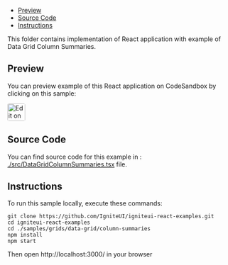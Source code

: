 <!-- NOTE: do not change this file because it will be auto re-generated from template file: -->
<!-- https://github.com/IgniteUI/igniteui-react-examples/tree/master/templates/sample/ReadMe.md -->

<!-- ## Table of Contents -->
- [Preview](#Preview)
- [Source Code](#Source-Code)
- [Instructions](#Instructions)

This folder contains implementation of React application with example of Data Grid Column Summaries.
<!-- in the Data Grid component -->
<!-- [Data Grid](https://infragistics.com/Reactsite/components/data-grid.html) -->

## Preview

You can preview example of this React application on CodeSandbox by clicking on this sample:

<html lang="en" xmlns="http://www.w3.org/1999/xhtml">
    <body>
        <a target="_blank" href="https://codesandbox.io/s/github/IgniteUI/igniteui-react-examples/tree/master/samples/grids/data-grid/column-summaries?fontsize=14&hidenavigation=1&theme=dark&view=preview&file=/src/DataGridColumnSummaries.tsx" rel="noopener noreferrer">
            <img height="40px" style="border-radius: 0.25rem" alt="Edit on CodeSandbox" src="https://static.infragistics.com/xplatform/images/sandbox/code.png"/>
        </a>
        <!-- <a target="_blank"
href="https://codesandbox.io/s/github/IgniteUI/igniteui-react-examples/tree/master/samples/maps/geo-map/binding-csv-points?fontsize=14&hidenavigation=1&theme=dark&view=preview">
            <img alt="Edit Sample" src="https://codesandbox.io/static/img/play-codesandbox.svg"/>
        </a> -->
        <!-- <a target="_blank" style="margin-left: 0.5rem"
href="https://codesandbox.io/embed/github/IgniteUI/igniteui-react-examples/tree/master/samples/grids/data-grid/column-summaries?fontsize=14&hidenavigation=1&theme=dark&view=preview&file=/src/DataGridColumnSummaries.tsx">
            <img height="40px" style="border-radius: 5px" alt="View on CodeSandbox" src="https://static.infragistics.com/xplatform/images/sandbox/view.png"/>
        </a> -->
        <!-- <a target="_blank"
href="https://codesandbox.io/embed/github/IgniteUI/igniteui-react-examples/tree/master/samples/maps/geo-map/binding-csv-points?fontsize=14&hidenavigation=1&theme=dark&view=preview">
            <img alt="View on CodeSandbox" src="https://static.infragistics.com/xplatform/images/sandbox/view.png"/>
        </a>
https://codesandbox.io/embed/react-treemap-overview-rtb45
https://codesandbox.io/static/img/play-codesandbox.svg
https://codesandbox.io/embed/react-treemap-overview-rtb45?view=browser -->
    </body>
</html>

<!-- ## Sample Preview -->

<!-- <iframe
  src="https://codesandbox.io/embed/github/IgniteUI/igniteui-react-examples/tree/master/samples/grids/data-grid/column-summaries?fontsize=14&hidenavigation=1&theme=dark&view=preview&file=/src/DataGridColumnSummaries.tsx"
  style="width:100%; height:400px; border:0; border-radius: 4px; overflow:hidden;"
  allow="accelerometer; ambient-light-sensor; camera; encrypted-media; geolocation; gyroscope; hid; microphone; midi; payment; usb; vr"
  sandbox="allow-forms allow-modals allow-popups allow-presentation allow-same-origin allow-scripts"
></iframe> -->

## Source Code

You can find source code for this example in :
[./src/DataGridColumnSummaries.tsx](./src/DataGridColumnSummaries.tsx) file.

<!-- The following section provides source code from:
`./src/DataGridColumnSummaries.tsx` file: -->

<!-- ```tsx
import * as React from 'react';
import { DataGridSharedData } from './DataGridSharedData';
import { IgrDataGridModule } from 'igniteui-react-grids';
import { IgrDataGrid } from 'igniteui-react-grids';
import { IgrColumnGroupDescription } from 'igniteui-react-grids';
import { IgrColumnSummaryDescription } from 'igniteui-react-grids'
import { IgrProvideCalculatorEventArgs } from 'igniteui-react-core';
import { IgrTextColumn } from 'igniteui-react-grids';
import { IgrNumericColumn } from 'igniteui-react-grids';
import { IgrDateTimeColumn } from 'igniteui-react-grids';
import { SummaryOperand, SummaryCalculator, DefaultSummaryResult, IDataSource, ISummaryResult } from 'igniteui-react-core';

IgrDataGridModule.register();

export default class DataGridColumnSummaries extends React.Component<any, any> {

    public data: any[];
    public grid: IgrDataGrid;

    constructor(props: any) {
        super(props);
        this.onGridRef = this.onGridRef.bind(this);
        this.onLoad = this.onLoad.bind(this);
        this.state = { componentVisible: true, isGroupCollapsible: true, summaryScope: "Root", groupSummaryDisplayMode: "RowBottom" }
        this.data = DataGridSharedData.getSales(50);
    }

    public render() {
        return (
            <div className="igContainer">
                <div className="igOptions">
                    <span className="igOptions-item" style={{ width: "100px" }}>Summary Scope:</span>
                    <select className="igOptions-item" style={{ width: "100px" }} defaultValue="Root" onChange={this.onSummaryScopeChanging}>
                    <option>Root</option>
                        <option>Sections</option>
                        <option>Both</option>
                        <option>None</option>
                    </select>
                    <span className="igOptions-item" style={{ width: "100" }}>Group Summary Display Mode:</span>
                    <select className="igOptions-item" style={{ width: "110px" }} defaultValue="RowBottom" onChange={this.onGroupSummaryDisplayModeChanging}>
                        <option>List</option>
                        <option>Cells</option>
                        <option>RowTop</option>
                        <option>RowBottom</option>
                        <option>None</option>
                    </select>
                </div>

                <IgrDataGrid
                    ref={this.onGridRef}
                    summaryScope = {this.state.summaryScope}
                    groupSummaryDisplayMode = {this.state.groupSummaryDisplayMode}
                    height="calc(100% - 40px)"
                    width="100%"
                    autoGenerateColumns="false"
                    isGroupCollapsable={this.state.isGroupCollapsible}
                    groupHeaderDisplayMode = "combined"
                    dataSource={this.data}>
                        <IgrNumericColumn propertyPath="ProductID" headerText="ID" horizontalAlignment="center" />
                        <IgrTextColumn propertyPath="ProductName" headerText="Product"/>
                        <IgrNumericColumn positivePrefix="$" propertyPath="BundlePrice" showGroupingSeparator="true" headerText="Price" />
                        <IgrNumericColumn propertyPath="OrderItems" headerText="Order Items"/>
                        <IgrNumericColumn propertyPath="OrderValue" showGroupingSeparator="true" headerText="Order Totals"
                        positivePrefix="$"  />
                        <IgrDateTimeColumn propertyPath="OrderDate" headerText="Order Date"
                        horizontalAlignment="right"  />
                        <IgrNumericColumn propertyPath="Profit" showGroupingSeparator="true" headerText="Profit"
                        positivePrefix="$"  />
                        <IgrTextColumn propertyPath="Countries" headerText="Ship Country"/>
                </IgrDataGrid>
            </div>
        );
    }

    public onSummaryScopeChanging = (e: any) => {
        this.grid.summaryScope = e.target.value;
        this.setState( {summaryScope: e.target.value} );
    }
    public onGroupSummaryDisplayModeChanging = (e: any) => {
        this.grid.groupSummaryDisplayMode = e.target.value;
        this.setState( {groupSummaryDisplayMode: e.target.value} );
    }
    public onGridRef(grid: IgrDataGrid) {
        this.grid = grid;
        this.grid.actualDataSource.isSectionExpandedDefault = true;
    }

    public componentDidMount() {
        window.addEventListener('load', this.onLoad);
    }

    public onLoad() {
        const productGroup = new IgrColumnGroupDescription();
        productGroup.propertyPath = "ProductName";
        productGroup.displayName = "ProductName";
        this.grid.groupDescriptions.add(productGroup);

        const productCount = new IgrColumnSummaryDescription();
        productCount.propertyPath = "ProductName";
        productCount.operand = SummaryOperand.Count;
        this.grid.summaryDescriptions.add(productCount);

        const priceMin = new IgrColumnSummaryDescription();
        priceMin.propertyPath = "BundlePrice";
        priceMin.operand = SummaryOperand.Min;
        priceMin.formatOverride = new Intl.NumberFormat('en-EN', { style: 'currency', currency: 'USD', minimumFractionDigits: 0, maximumFractionDigits: 0 });
        this.grid.summaryDescriptions.add(priceMin);

        const priceMax = new IgrColumnSummaryDescription();
        priceMax.propertyPath = "BundlePrice";
        priceMax.operand = SummaryOperand.Max;
        priceMax.formatOverride = new Intl.NumberFormat('en-EN', { style: 'currency', currency: 'USD', minimumFractionDigits: 0, maximumFractionDigits: 0 });
        this.grid.summaryDescriptions.add(priceMax);

        const orderSum = new IgrColumnSummaryDescription();
        orderSum.propertyPath = "OrderItems";
        orderSum.operand = SummaryOperand.Sum;
        this.grid.summaryDescriptions.add(orderSum);

        const orderValueSum = new IgrColumnSummaryDescription();
        orderValueSum.propertyPath = "OrderValue";
        orderValueSum.operand = SummaryOperand.Sum;
        orderValueSum.formatOverride = new Intl.NumberFormat('en-EN', { style: 'currency', currency: 'USD', minimumFractionDigits: 0, maximumFractionDigits: 0});
        this.grid.summaryDescriptions.add(orderValueSum);

        const orderValueAvg = new IgrColumnSummaryDescription();
        orderValueAvg.propertyPath = "OrderValue";
        orderValueAvg.operand = SummaryOperand.Average;
        orderValueAvg.formatOverride = new Intl.NumberFormat('en-EN', { style: 'currency', currency: 'USD', minimumFractionDigits: 0, maximumFractionDigits: 0 });
        this.grid.summaryDescriptions.add(orderValueAvg);

        const orderDateMin = new IgrColumnSummaryDescription();
        orderDateMin.propertyPath = "OrderDate";
        orderDateMin.operand = SummaryOperand.Min;
        orderDateMin.calculatorDisplayName = "First"
        orderDateMin.formatOverride = new Intl.DateTimeFormat('en-EN');
        this.grid.summaryDescriptions.add(orderDateMin);

        const orderDateMax = new IgrColumnSummaryDescription();
        orderDateMax.propertyPath = "OrderDate";
        orderDateMax.operand = SummaryOperand.Max;
        orderDateMax.calculatorDisplayName = "Last"
        orderDateMax.formatOverride = new Intl.DateTimeFormat('en-EN');
        this.grid.summaryDescriptions.add(orderDateMax);

        const sum1 = new IgrColumnSummaryDescription();
        sum1.propertyPath = "Profit";
        sum1.operand = SummaryOperand.Sum;
        sum1.formatOverride = new Intl.NumberFormat('en-EN', { style: 'currency', currency: 'USD', minimumFractionDigits: 0, maximumFractionDigits: 0 });
        this.grid.summaryDescriptions.add(sum1);

        const avg2 = new IgrColumnSummaryDescription();
        avg2.propertyPath = "Profit";
        avg2.operand = SummaryOperand.Average;
        avg2.formatOverride = new Intl.NumberFormat('en-EN', { style: 'currency', currency: 'USD', minimumFractionDigits: 0, maximumFractionDigits: 0 });
        this.grid.summaryDescriptions.add(avg2);

        const countries = new IgrColumnSummaryDescription();
        countries.propertyPath = "Countries";
        countries.operand = SummaryOperand.Custom;
        countries.provideCalculator = this.onProvideCalculator;
        // countries.calculator = new CustomDomestic();
        this.grid.summaryDescriptions.add(countries);
    }

    onProvideCalculator(s: IgrColumnSummaryDescription, e: IgrProvideCalculatorEventArgs) {
        e.calculator = new CustomDomestic();
    }
}

// Custom Calculator - calculates the count for all USA.
class CustomDomestic extends SummaryCalculator
{
    get displayName(): string {
        return "USA";
    }
    public usCountries: number;

    public beginCalculation(a: IDataSource, b: string): void {
        super.beginCalculation(a,b);
        this.usCountries = 0;
    }
    public endCalculation(): ISummaryResult {
       return new DefaultSummaryResult(this.propertyName, SummaryOperand.Custom, this.usCountries)
    }
    public aggregate(a: any): void {
       if(a.Countries === "USA")
       {
            this.usCountries++;
       }
    }
}

``` -->

## Instructions
To run this sample locally, execute these commands:

```
git clone https://github.com/IgniteUI/igniteui-react-examples.git
cd igniteui-react-examples
cd ./samples/grids/data-grid/column-summaries
npm install
npm start

```

Then open http://localhost:3000/ in your browser

